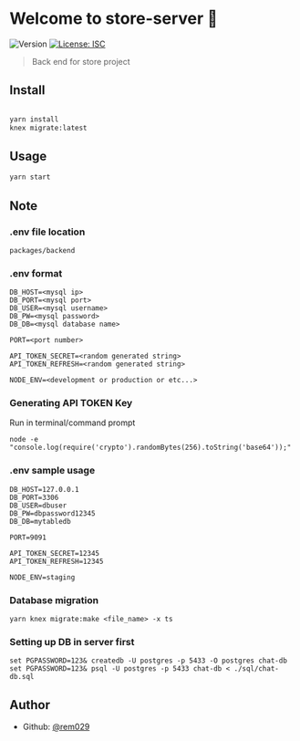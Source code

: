 # Welcome to store-server 👋

![Version](https://img.shields.io/badge/version-0.0.1-blue.svg?cacheSeconds=2592000)
[![License: ISC](https://img.shields.io/badge/License-ISC-yellow.svg)](#)

> Back end for store project

## Install

```sh

yarn install
knex migrate:latest

```

## Usage

```sh
yarn start
```

## Note

### .env file location

```
packages/backend
```

### .env format

```
DB_HOST=<mysql ip>
DB_PORT=<mysql port>
DB_USER=<mysql username>
DB_PW=<mysql password>
DB_DB=<mysql database name>

PORT=<port number>

API_TOKEN_SECRET=<random generated string>
API_TOKEN_REFRESH=<random generated string>

NODE_ENV=<development or production or etc...>
```

### Generating API TOKEN Key

Run in terminal/command prompt

```
node -e "console.log(require('crypto').randomBytes(256).toString('base64'));"
```

### .env sample usage

```
DB_HOST=127.0.0.1
DB_PORT=3306
DB_USER=dbuser
DB_PW=dbpassword12345
DB_DB=mytabledb

PORT=9091

API_TOKEN_SECRET=12345
API_TOKEN_REFRESH=12345

NODE_ENV=staging
```

### Database migration

```
yarn knex migrate:make <file_name> -x ts
```

### Setting up DB in server first

```
set PGPASSWORD=123& createdb -U postgres -p 5433 -O postgres chat-db
set PGPASSWORD=123& psql -U postgres -p 5433 chat-db < ./sql/chat-db.sql
```

## Author

- Github: [@rem029](https://github.com/rem029)
